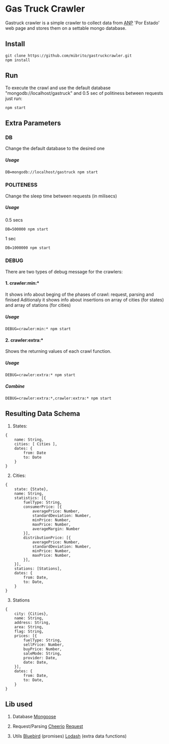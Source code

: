 # Gas Truck Crawler

Gastruck crawler is a simple crawler to collect data from [ANP](http://www.anp.gov.br/preco/) 'Por Estado' web page and stores
them on a settable mongo database.

## Install

```
git clone https://github.com/mibrito/gastruckcrawler.git
npm install
```

## Run
To execute the crawl and use the default database "mongodb://localhost/gastruck" and 0.5 sec of politiness between requests
just run:


```
npm start
```

## Extra Parameters

### DB

Change the default database to the desired one

##### Usage
```
DB=mongodb://localhost/gastruck npm start
```

### POLITENESS

Change the sleep time between requests (in milisecs)

##### Usage

0.5 secs

```
DB=500000 npm start
```

1 sec

```
DB=1000000 npm start
```


### DEBUG

There are two types of debug message for the crawlers:

#### 1. crawler:min:*

It shows info about beging of the phases of crawl: request, parsing and finised
Aditionaly it shows info about insertions on array of cities (for states) and array
of stations (for cities)

##### Usage
```
DEBUG=crawler:min:* npm start
```


#### 2. crawler:extra:*

Shows the returning values of each crawl function.

##### Usage
```
DEBUG=crawler:extra:* npm start
```

##### Combine
```
DEBUG=crawler:extra:*,crawler:extra:* npm start
```


## Resulting Data Schema

1. States:

```
{
	name: String,
	cities: [ Cities ],
	dates: {
		from: Date
		to: Date
	}
}
```

2. Cities:

```
{
	state: {State},
	name: String,
	statistics: [{
		fuelType: String,
		consumerPrice: [{
			averagePrice: Number,
			standardDeviation: Number,
			minPrice: Number,
			maxPrice: Number,
			averageMargin: Number
		}],
		distributionPrice: [{
			averagePrice: Number,
			standardDeviation: Number,
			minPrice: Number,
			maxPrice: Number,
		}],
	}],
	stations: [Stations],
	dates: {
		from: Date,
		to: Date,
	}
}
```

3. Stations

```
{
	city: {Cities},
	name: String,
	address: String,
	area: String,
	flag: String,
	prices: [{
		fuelType: String,
		sellPrice: Number,
		buyPrice: Number,
		saleMode: String,
		provider: Date,
		date: Date,
	}],
	dates: {
		from: Date,
		to: Date,
	}
}
```

## Lib used

1. Database
[Mongoose](https://github.com/Automattic/mongoose)

2. Request/Parsing
[Cheerio](https://github.com/cheeriojs/cheerio)
[Request](https://github.com/request/request)

3. Utils
[Bluebird](https://github.com/petkaantonov/bluebird) (promises)
[Lodash](https://lodash.com/docs) (extra data functions)